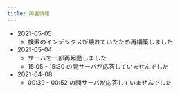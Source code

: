 ```yaml
---
title: 障害情報
---
```


- 2021-05-05
    - 検索のインデックスが壊れていたため再構築しました
- 2021-05-04
    - サーバを一部再起動しました
    - 15:05 - 15:30 の間サーバが応答していませんでした
- 2021-04-08
    - 00:39 - 00:52 の間サーバが応答していませんでした
<!--more-->